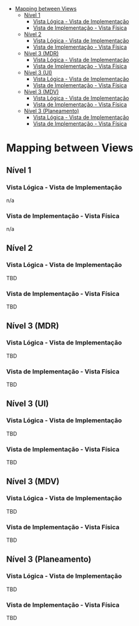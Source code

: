 - [Mapping between Views](#mapping-between-views)
	- [Nível 1](#nível-1)
		- [Vista Lógica - Vista de Implementação](#vista-lógica---vista-de-implementação)
		- [Vista de Implementação - Vista Física](#vista-de-implementação---vista-física)
	- [Nível 2](#nível-2)
		- [Vista Lógica - Vista de Implementação](#vista-lógica---vista-de-implementação-1)
		- [Vista de Implementação - Vista Física](#vista-de-implementação---vista-física-1)
	- [Nível 3 (MDR)](#nível-3-mdr)
		- [Vista Lógica - Vista de Implementação](#vista-lógica---vista-de-implementação-2)
		- [Vista de Implementação - Vista Física](#vista-de-implementação---vista-física-2)
	- [Nível 3 (UI)](#nível-3-ui)
		- [Vista Lógica - Vista de Implementação](#vista-lógica---vista-de-implementação-3)
		- [Vista de Implementação - Vista Física](#vista-de-implementação---vista-física-3)
	- [Nível 3 (MDV)](#nível-3-mdv)
		- [Vista Lógica - Vista de Implementação](#vista-lógica---vista-de-implementação-4)
		- [Vista de Implementação - Vista Física](#vista-de-implementação---vista-física-4)
	- [Nível 3 (Planeamento)](#nível-3-planeamento)
		- [Vista Lógica - Vista de Implementação](#vista-lógica---vista-de-implementação-5)
		- [Vista de Implementação - Vista Física](#vista-de-implementação---vista-física-5)

# Mapping between Views


## Nível 1
### Vista Lógica - Vista de Implementação

n/a

### Vista de Implementação - Vista Física

n/a

## Nível 2
### Vista Lógica - Vista de Implementação 

TBD

### Vista de Implementação - Vista Física
TBD

## Nível 3 (MDR)
### Vista Lógica - Vista de Implementação
TBD

### Vista de Implementação - Vista Física
TBD

## Nível 3 (UI)
### Vista Lógica - Vista de Implementação
TBD

### Vista de Implementação - Vista Física
TBD

## Nível 3 (MDV)
### Vista Lógica - Vista de Implementação
TBD

### Vista de Implementação - Vista Física
TBD

## Nível 3 (Planeamento)
### Vista Lógica - Vista de Implementação
TBD

### Vista de Implementação - Vista Física
TBD